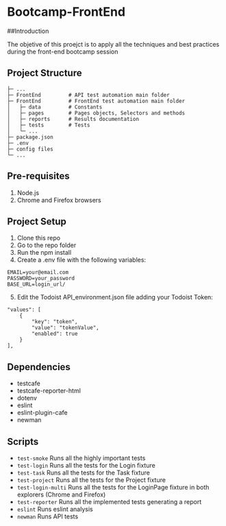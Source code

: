 # Bootcamp-FrontEnd

##Introduction 

The objetive of this proejct is to apply all the techniques and best practices during the front-end bootcamp session

## Project Structure
```
├─ ...
├─ FrontEnd         # API test automation main folder
├─ FrontEnd         # FrontEnd test automation main folder
│   ├─ data         # Constants
│   ├─ pages        # Pages objects, Selectors and methods
│   ├─ reports      # Results documentation
│   ├─ tests        # Tests
│   └─ ...
├─ package.json
├─ .env
├─ config files
└─ ...
```
## Pre-requisites
1. Node.js
2. Chrome and Firefox browsers

## Project Setup
1. Clone this repo
2. Go to the repo folder
3. Run the npm install
4. Create a .env file with the following variables:
```
EMAIL=your@email.com
PASSWORD=your_password
BASE_URL=login_url/
```
5. Edit the Todoist API_environment.json file adding your Todoist Token:
```
"values": [
	{
		"key": "token",
		"value": "tokenValue",
		"enabled": true
	}
],
```

## Dependencies
* testcafe
* testcafe-reporter-html
* dotenv
* eslint
* eslint-plugin-cafe
* newman

## Scripts

* `test-smoke` Runs all the highly important tests
* `test-login` Runs all the tests for the Login fixture
* `test-task` Runs all the tests for the Task fixture
* `test-project` Runs all the tests for the Project fixture
* `test-login-multi` Runs all the tests for the LoginPage fixture in both explorers (Chrome and Firefox)
* `test-reporter` Runs all the implemented tests generating a report
* `eslint` Runs eslint analysis
* `newman` Runs API tests
 
